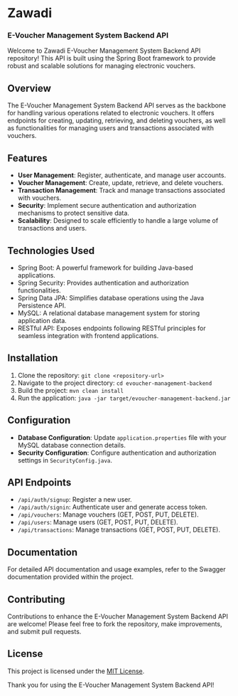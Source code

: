 # Zawadi
### E-Voucher Management System Backend API

Welcome to Zawadi E-Voucher Management System Backend API repository! This API is built using the Spring Boot framework to provide robust and scalable solutions for managing electronic vouchers.

## Overview
The E-Voucher Management System Backend API serves as the backbone for handling various operations related to electronic vouchers. It offers endpoints for creating, updating, retrieving, and deleting vouchers, as well as functionalities for managing users and transactions associated with vouchers.

## Features
- **User Management**: Register, authenticate, and manage user accounts.
- **Voucher Management**: Create, update, retrieve, and delete vouchers.
- **Transaction Management**: Track and manage transactions associated with vouchers.
- **Security**: Implement secure authentication and authorization mechanisms to protect sensitive data.
- **Scalability**: Designed to scale efficiently to handle a large volume of transactions and users.

## Technologies Used
- Spring Boot: A powerful framework for building Java-based applications.
- Spring Security: Provides authentication and authorization functionalities.
- Spring Data JPA: Simplifies database operations using the Java Persistence API.
- MySQL: A relational database management system for storing application data.
- RESTful API: Exposes endpoints following RESTful principles for seamless integration with frontend applications.

## Installation
1. Clone the repository: `git clone <repository-url>`
2. Navigate to the project directory: `cd evoucher-management-backend`
3. Build the project: `mvn clean install`
4. Run the application: `java -jar target/evoucher-management-backend.jar`

## Configuration
- **Database Configuration**: Update `application.properties` file with your MySQL database connection details.
- **Security Configuration**: Configure authentication and authorization settings in `SecurityConfig.java`.

## API Endpoints
- `/api/auth/signup`: Register a new user.
- `/api/auth/signin`: Authenticate user and generate access token.
- `/api/vouchers`: Manage vouchers (GET, POST, PUT, DELETE).
- `/api/users`: Manage users (GET, POST, PUT, DELETE).
- `/api/transactions`: Manage transactions (GET, POST, PUT, DELETE).

## Documentation
For detailed API documentation and usage examples, refer to the Swagger documentation provided within the project.

## Contributing
Contributions to enhance the E-Voucher Management System Backend API are welcome! Please feel free to fork the repository, make improvements, and submit pull requests.

## License
This project is licensed under the [MIT License](LICENSE).

Thank you for using the E-Voucher Management System Backend API!

